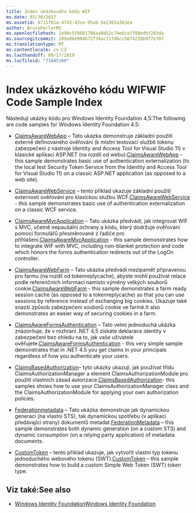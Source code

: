 ```yaml
---
title: Index ukázkového kódu WIF
ms.date: 03/30/2017
ms.assetid: 6711f01a-4743-43ce-95ab-5e2302a363ea
author: BrucePerlerMS
ms.openlocfilehash: 1e90c5f8681706aa0d52c74e6caff08edbf283da
ms.sourcegitcommit: 289e06e904b72f34ac717dbcc5074239b977e707
ms.translationtype: MT
ms.contentlocale: cs-CZ
ms.lasthandoff: 09/17/2019
ms.locfileid: "71045160"
---
```

# <a name="wif-code-sample-index"></a><span data-ttu-id="0ab83-102">Index ukázkového kódu WIF</span><span class="sxs-lookup"><span data-stu-id="0ab83-102">WIF Code Sample Index</span></span>

<span data-ttu-id="0ab83-103">Následují ukázky kódu pro Windows Identity Foundation 4,5:</span><span class="sxs-lookup"><span data-stu-id="0ab83-103">The following are code samples for Windows Identity Foundation 4.5:</span></span>

- <span data-ttu-id="0ab83-104">[ClaimsAwareWebApp](https://go.microsoft.com/fwlink/?LinkID=248405) – Tato ukázka demonstruje základní použití externě definovaného ověřování (k místní testovací službě tokenu zabezpečení z nástroje Identity and Access Tool for Visual Studio 11) v klasické aplikaci ASP.NET (na rozdíl od webu).</span><span class="sxs-lookup"><span data-stu-id="0ab83-104">[ClaimsAwareWebApp](https://go.microsoft.com/fwlink/?LinkID=248405) - this sample demonstrates basic use of authentication externalization (to the local test Security Token Service from the Identity and Access Tool for Visual Studio 11) on a classic ASP.NET application (as opposed to a web site).</span></span>

- <span data-ttu-id="0ab83-105">[ClaimsAwareWebService](https://go.microsoft.com/fwlink/?LinkID=248406) – tento příklad ukazuje základní použití externosti ověřování pro klasickou službu WCF.</span><span class="sxs-lookup"><span data-stu-id="0ab83-105">[ClaimsAwareWebService](https://go.microsoft.com/fwlink/?LinkID=248406) - this sample demonstrates basic use of authentication externalization on a classic WCF service.</span></span>

- <span data-ttu-id="0ab83-106">[ClaimsAwareMvcApplication](https://go.microsoft.com/fwlink/?LinkID=248407) – Tato ukázka předvádí, jak integrovat WIF s MVC, včetně nepaušální ochrany a kódu, který dodržuje ověřování pomocí formulářů přesměrované z řadiče pro přihlášení.</span><span class="sxs-lookup"><span data-stu-id="0ab83-106">[ClaimsAwareMvcApplication](https://go.microsoft.com/fwlink/?LinkID=248407) - this sample demonstrates how to integrate WIF with MVC, including non-blanket protection and code which honors the forms authentication redirects out of the LogOn controller.</span></span>

- <span data-ttu-id="0ab83-107">[ClaimsAwareWebFarm](https://go.microsoft.com/fwlink/?LinkID=248408) – Tato ukázka předvádí mezipaměť připravenou pro farmu (na rozdíl od tokenreplycache), abyste mohli používat relace podle referenčních informací namísto výměny velkých souborů cookie.</span><span class="sxs-lookup"><span data-stu-id="0ab83-107">[ClaimsAwareWebFarm](https://go.microsoft.com/fwlink/?LinkID=248408) - this sample demonstrates a farm ready session cache (as opposed to a tokenreplycache) so that you can use sessions by reference instead of exchanging big cookies.</span></span> <span data-ttu-id="0ab83-108">Ukazuje také snazší způsob zabezpečení souborů cookie ve farmě.</span><span class="sxs-lookup"><span data-stu-id="0ab83-108">It also demonstrates an easier way of securing cookies in a farm.</span></span>

- <span data-ttu-id="0ab83-109">[ClaimsAwareFormsAuthentication](https://go.microsoft.com/fwlink/?LinkID=248409) – Tato velmi jednoduchá ukázka znázorňuje, že v rozhraní .NET 4,5 získáte deklarace identity v zabezpečení bez ohledu na to, jak vaše uživatele ověřujete.</span><span class="sxs-lookup"><span data-stu-id="0ab83-109">[ClaimsAwareFormsAuthentication](https://go.microsoft.com/fwlink/?LinkID=248409) - this very simple sample demonstrates that in .NET 4.5 you get claims in your principals regardless of how you authenticate your users.</span></span>

- <span data-ttu-id="0ab83-110">[ClaimsBasedAuthorization](https://go.microsoft.com/fwlink/?LinkID=248410)– tyto ukázky ukazují, jak používat třídu ClaimsAuthorizationManager a element ClaimsAuthorizationModule pro použití vlastních zásad autorizace.</span><span class="sxs-lookup"><span data-stu-id="0ab83-110">[ClaimsBasedAuthorization](https://go.microsoft.com/fwlink/?LinkID=248410)- this samples shows how to use your ClaimsAuthorizationManager class and the ClaimsAuthorizationModule for applying your own authorization policies.</span></span>

- <span data-ttu-id="0ab83-111">[Federationmetadata](https://go.microsoft.com/fwlink/?LinkID=248411) – Tato ukázka demonstruje jak dynamickou generaci (na vlastní STS), tak dynamickou spotřebu (v aplikaci předávající strany) dokumentů metadat.</span><span class="sxs-lookup"><span data-stu-id="0ab83-111">[FederationMetadata](https://go.microsoft.com/fwlink/?LinkID=248411) – this sample demonstrates both dynamic generation (on a custom STS) and dynamic consumption (on a relying party application) of metadata documents.</span></span>

- <span data-ttu-id="0ab83-112">[CustomToken](https://go.microsoft.com/fwlink/?LinkID=248412) – tento příklad ukazuje, jak vytvořit vlastní typ tokenu jednoduchého webového tokenu (SWT).</span><span class="sxs-lookup"><span data-stu-id="0ab83-112">[CustomToken](https://go.microsoft.com/fwlink/?LinkID=248412) – this sample demonstrates how to build a custom Simple Web Token (SWT) token type.</span></span>

## <a name="see-also"></a><span data-ttu-id="0ab83-113">Viz také:</span><span class="sxs-lookup"><span data-stu-id="0ab83-113">See also</span></span>

- [<span data-ttu-id="0ab83-114">Windows Identity Foundation</span><span class="sxs-lookup"><span data-stu-id="0ab83-114">Windows Identity Foundation</span></span>](index.md)
